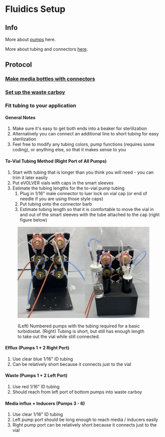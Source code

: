 # Fluidics Setup

## Info

More about [pumps](../../../hardware/overview-of-fluidics/peristaltic-pumps.md) here.

More about tubing and connectors [here](../../../hardware/overview-of-fluidics/tubing-and-connectors.md).

## Protocol

### [Make media bottles with connectors](../../../guides/making-media-bottles-and-splitters.md)

### [Set up the waste carboy](../../../experiments/starting-an-experiment/setup-waste-carboy.md)

### Fit tubing to your application

#### General Notes

1. Make sure it's easy to get both ends into a beaker for sterilization
2. Alternatively you can connect an additional line to short tubing for easy sterilization
3. Feel free to modify any tubing colors, pump functions (requires some coding), or anything else, so that it makes sense to you

#### To-Vial Tubing Method (Right Port of All Pumps)

1. Start with tubing that is longer than you think you will need - you can trim it later easily
2. Put eVOLVER vials with caps in the smart sleeves
3. Estimate the tubing lengths for the to-vial pump tubing
   1. Plug in 1/16" male connector to luer lock on vial cap (or end of needle if you are using those style caps)
   2. Put tubing onto the connector barb
   3. Estimate tubing length so that it is comfortable to move the vial in and out of the smart sleeves with the tube attached to the cap (right figure below)

<figure><img src="../../../.gitbook/assets/image (2).png" alt=""><figcaption><p>(Left) Numbered pumps with the tubing required for a basic turbidostat. (Right) Tubing is short, but still has enough length to take out the vial while still connected.</p></figcaption></figure>

#### Efflux (Pumps 1 + 2 Right Port)

1. Use clear blue 1/16" ID tubing
2. Can be relatively short because it connects just to the vial

#### Waste (Pumps 1 + 2 Left Port)

1. Use red 1/16" ID tubing
2. Should reach from left port of bottom pumps into waste carboy

#### Media influx + Inducers (Pumps 3 - 6)

1. Use clear 1/16" ID tubing
2. Left pump port should be long enough to reach media / inducers easily
3. Right pump port can be relatively short because it connects just to the vial
